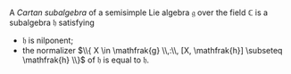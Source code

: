 A *Cartan subalgebra* of a semisimple Lie algebra $\mathfrak{g}$ over the field $\mathbb{C}$ is a subalgebra $\mathfrak{h}$ satisfying

- $\mathfrak{h}$ is nilponent;
- the normalizer $\\{ X \in \mathfrak{g} \\,:\\, [X, \mathfrak{h}] \subseteq \mathfrak{h} \\}$ of $\mathfrak{h}$ is equal to $\mathfrak{h}$.
